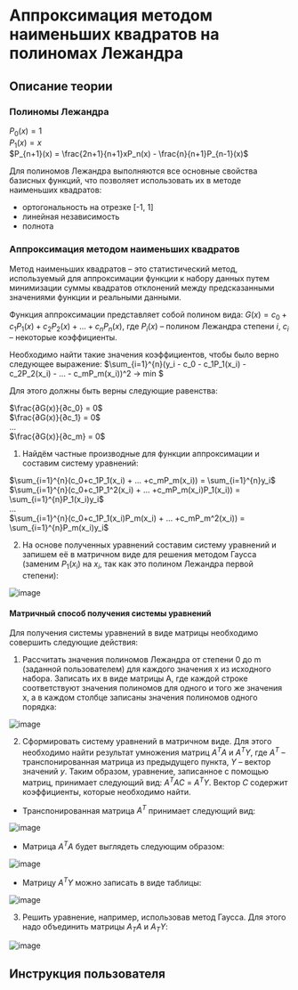 # Аппроксимация методом наименьших квадратов на полиномах Лежандра
## Описание теории
### Полиномы Лежандра
$P_0(x) = 1$ \
$P_1(x) = x$ \
$P_{n+1}(x) = \frac{2n+1}{n+1}xP_n(x) - \frac{n}{n+1}P_{n-1}(x)$ 

Для полиномов Лежандра выполняются все основные свойства базисных функций, что позволяет использовать их в методе наименьших квадратов:
- ортогональность на отрезке [-1, 1]
- линейная независимость
- полнота

### Аппроксимация методом наименьших квадратов
Метод наименьших квадратов – это статистический метод, используемый для аппроксимации функции к набору данных путем минимизации суммы квадратов отклонений между предсказанными значениями функции и реальными данными.

Функция аппроксимации представляет собой полином вида: 
$G(x)=c_0+c_1P_1(x)+c_2P_2(x)+ ... +c_nP_n(x)$, где $P_i(x)$ – полином Лежандра степени $i$,  $c_i$ – некоторые коэффициенты.

Необходимо найти такие значения коэффициентов, чтобы было верно следующее выражение:
$\sum_{i=1}^{n}(y_i - c_0 - c_1P_1(x_i) - c_2P_2(x_i) - ... - c_mP_m(x_i))^2 → min $

Для этого должны быть верны следующие равенства:

$\frac{∂G(x)}{∂c_0} = 0$ \
$\frac{∂G(x)}{∂c_1} = 0$ \
... \
$\frac{∂G(x)}{∂c_m} = 0$ 

1. Найдём частные производные для функции аппроксимации и составим систему уравнений:

$\sum_{i=1}^{n}(c_0+c_1P_1(x_i) + ... +c_mP_m(x_i)) = \sum_{i=1}^{n}y_i$ \
$\sum_{i=1}^{n}(c_0+c_1P_1^2(x_i) + ... +c_mP_m(x_i)P_1(x_i)) = \sum_{i=1}^{n}P_1(x_i)y_i$ \
... \
$\sum_{i=1}^{n}(c_0+c_1P_1(x_i)P_m(x_i) + ... +c_mP_m^2(x_i)) = \sum_{i=1}^{n}P_m(x_i)y_i$

2. На основе полученных уравнений составим систему уравнений и запишем её в матричном виде для решения методом Гаусса (заменим $P_1(x_i)$ на $x_i$, так как это полином Лежандра первой степени):
   
![image](https://github.com/OlgaRhythm/Legendre-approximation/assets/87225985/1db741d7-9138-4284-9150-a27872d0c41a)

#### Матричный способ получения системы уравнений
Для получения системы уравнений в виде матрицы необходимо совершить следующие действия:
1. Рассчитать значения полиномов Лежандра от степени 0 до m (заданной пользователем) для каждого значения x из исходного набора. Записать их в виде матрицы A, где каждой строке соответствуют значения полиномов для одного и того же значения x, а в каждом столбце записаны значения полиномов одного порядка:
   
![image](https://github.com/OlgaRhythm/Legendre-approximation/assets/87225985/0b349328-9007-4c37-a94e-e02865043645)

2. Сформировать систему уравнений в матричном виде. Для этого необходимо найти результат умножения матриц $A^TA$ и $A^TY$, где $A^T$ – транспонированная матрица из предыдущего пункта, $Y$ – вектор значений $y$. Таким образом, уравнение, записанное с помощью матриц, принимает следующий вид:
$A^TAC$ = $A^TY$. Вектор $C$ содержит коэффициенты, которые необходимо найти.
- Транспонированная матрица $A^T$ принимает следующий вид:
  
![image](https://github.com/OlgaRhythm/Legendre-approximation/assets/87225985/6b79e981-d024-4b07-9821-8667af3a0786)

- Матрица $A^TA$ будет выглядеть следующим образом:

![image](https://github.com/OlgaRhythm/Legendre-approximation/assets/87225985/2be0480a-72a4-4262-b472-709d55dfb845)

- Матрицу $A^TY$ можно записать в виде таблицы:

![image](https://github.com/OlgaRhythm/Legendre-approximation/assets/87225985/1dd9266a-78e5-42c2-a773-e42b064af85b)

3. Решить уравнение, например, использовав метод Гаусса. Для этого надо объединить матрицы $A_TA$ и $A_TY$:

![image](https://github.com/OlgaRhythm/Legendre-approximation/assets/87225985/6d7e964e-d464-4110-91bd-b7176f19fbc7)


## Инструкция пользователя
